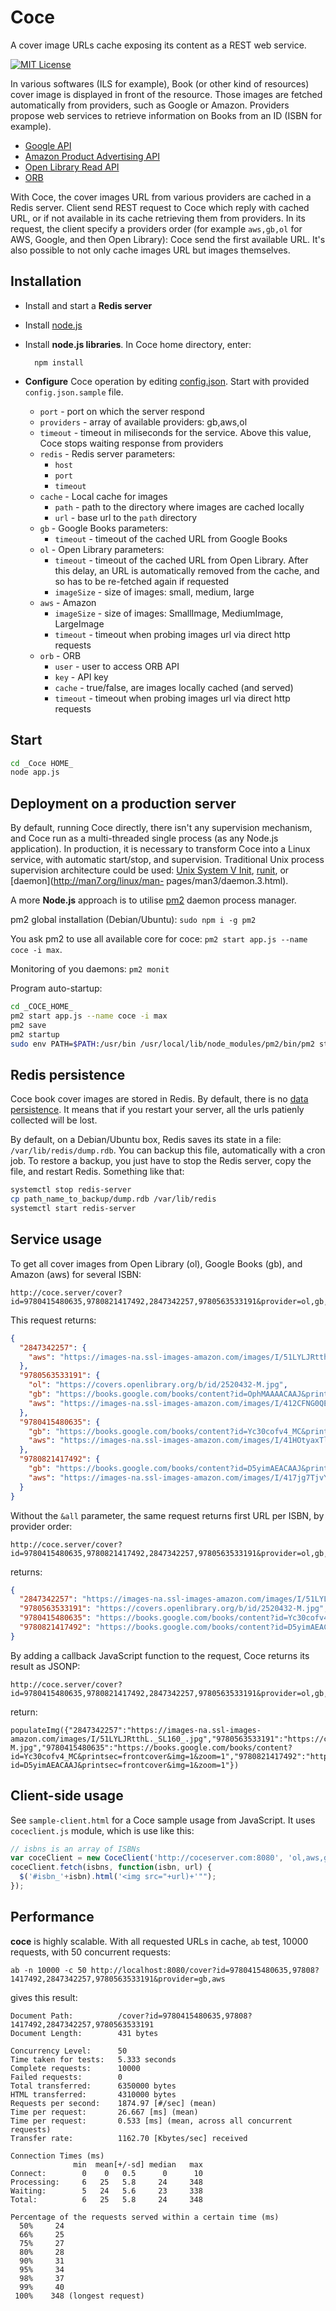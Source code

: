 # Coce

A cover image URLs cache exposing its content as a REST web service.

[![MIT License](https://img.shields.io/badge/license-MIT-blue.svg)](https://opensource.org/licenses/MIT)

In various softwares (ILS for example), Book (or other kind of resources)
cover image is displayed in front of the resource. Those images are fetched
automatically from providers, such as Google or Amazon. Providers propose web
services to retrieve information on Books from an ID (ISBN for example).

* [Google API](https://developers.google.com/books/docs/dynamic-links)
* [Amazon Product Advertising
  API](https://affiliate-program.amazon.com/gp/advertising/api/detail/main.html)
* [Open Library Read API](http://openlibrary.org/dev/docs/api/read)
* [ORB](https://www.base-orb.fr)

With Coce, the cover images URL from various providers are cached in a Redis
server. Client send REST request to Coce which reply with cached URL, or if not
available in its cache retrieving them from providers. In its request, the
client specify a providers order (for example `aws,gb,ol` for AWS, Google, and
then Open Library): Coce send the first available URL. It's also possible to not
only cache images URL but images themselves.


## Installation

* Install and start a __Redis server__

* Install [node.js](http://nodejs.org/)

* Install __node.js libraries__. In Coce home directory, enter:
 
        npm install

* __Configure__ Coce operation by editing
  [config.json](https://github.com/fredericd/coce/blob/master/config.json.sample).
  Start with provided `config.json.sample` file.
  * `port` - port on which the server respond
  * `providers` - array of available providers: gb,aws,ol
  * `timeout` - timeout in miliseconds for the service. Above this value, Coce
    stops waiting response from providers
  * `redis` - Redis server parameters:
     * `host`
     * `port`
     * `timeout`
  * `cache` - Local cache for images
    * `path` - path to the directory where images are cached locally
    * `url` - base url to the `path` directory
  * `gb` - Google Books parameters:
     * `timeout` - timeout of the cached URL from Google Books
  * `ol` - Open Library parameters:
     * `timeout` - timeout of the cached URL from Open Library. After this
       delay, an URL is automatically removed from the cache, and so has to be
       re-fetched again if requested
     * `imageSize` - size of images: small, medium, large
  * `aws` - Amazon
     * `imageSize` - size of images: SmallImage, MediumImage, LargeImage
     * `timeout` - timeout when probing images url via direct http requests
  * `orb` - ORB
     * `user` - user to access ORB API
     * `key` - API key
     * `cache` - true/false, are images locally cached (and served)
     * `timeout` - timeout when probing images url via direct http requests

## Start

```bash
cd _Coce HOME_
node app.js
```

## Deployment on a production server

By default, running Coce directly, there isn't any supervision mechanism, and
Coce run as a multi-threaded single process (as any Node.js application). In
production, it is necessary to transform Coce into a Linux service, with
automatic start/stop, and supervision. Traditional Unix process supervision
architecture could be used: [Unix System V
Init](http://en.wikipedia.org/wiki/Init), [runit](http://smarden.org/runit/), or
[daemon](http://man7.org/linux/man- pages/man3/daemon.3.html).

A more **Node.js** approach is to utilise [pm2](https://pm2.keymetrics.io/)
daemon process manager.

pm2 global installation (Debian/Ubuntu): `sudo npm i -g pm2`

You ask pm2 to use all available core for coce: `pm2 start app.js --name coce -i max`.

Monitoring of you daemons: `pm2 monit`

Program auto-startup:

```bash
cd _COCE_HOME_
pm2 start app.js --name coce -i max
pm2 save
pm2 startup
sudo env PATH=$PATH:/usr/bin /usr/local/lib/node_modules/pm2/bin/pm2 startup systemd -u your_user_name --hp _HOME_
```

## Redis persistence

Coce book cover images are stored in Redis. By default, there is no [data
persistence](https://redis.io/topics/persistence). It means that if you restart
your server, all the urls patienly collected will be lost.

By default, on a Debian/Ubuntu box, Redis saves its state in a file:
`/var/lib/redis/dump.rdb`. You can backup this file, automatically with a cron
job. To restore a backup, you just have to stop the Redis server, copy the file,
and restart Redis. Something like that:

```bash
systemctl stop redis-server
cp path_name_to_backup/dump.rdb /var/lib/redis
systemctl start redis-server
```

## Service usage

To get all cover images from Open Library (ol), Google Books (gb), and Amazon
(aws) for several ISBN:

    http://coce.server/cover?id=9780415480635,9780821417492,2847342257,9780563533191&provider=ol,gb,aws&all

This request returns:

```json
{
  "2847342257": {
    "aws": "https://images-na.ssl-images-amazon.com/images/I/51LYLJRtthL._SL160_.jpg"
  },
  "9780563533191": {
    "ol": "https://covers.openlibrary.org/b/id/2520432-M.jpg",
    "gb": "https://books.google.com/books/content?id=OphMAAAACAAJ&printsec=frontcover&img=1&zoom=1",
    "aws": "https://images-na.ssl-images-amazon.com/images/I/412CFNG0QEL._SL160_.jpg"
  },
  "9780415480635": {
    "gb": "https://books.google.com/books/content?id=Yc30cofv4_MC&printsec=frontcover&img=1&zoom=1",
    "aws": "https://images-na.ssl-images-amazon.com/images/I/41HOtyaxTlL._SL160_.jpg"
  },
  "9780821417492": {
    "gb": "https://books.google.com/books/content?id=D5yimAEACAAJ&printsec=frontcover&img=1&zoom=1",
    "aws": "https://images-na.ssl-images-amazon.com/images/I/417jg7TjvYL._SL160_.jpg"
  }
}
```

Without the `&all` parameter, the same request returns first URL per ISBN, by
provider order:

    http://coce.server/cover?id=9780415480635,9780821417492,2847342257,9780563533191&provider=ol,gb,aws

returns:

```json
{
  "2847342257": "https://images-na.ssl-images-amazon.com/images/I/51LYLJRtthL._SL160_.jpg",
  "9780563533191": "https://covers.openlibrary.org/b/id/2520432-M.jpg",
  "9780415480635": "https://books.google.com/books/content?id=Yc30cofv4_MC&printsec=frontcover&img=1&zoom=1",
  "9780821417492": "https://books.google.com/books/content?id=D5yimAEACAAJ&printsec=frontcover&img=1&zoom=1"
}
```

By adding a callback JavaScript function to the request, Coce returns its result
as JSONP:

    http://coce.server/cover?id=9780415480635,9780821417492,2847342257,9780563533191&provider=ol,gb,aws&callback=populateImg

return:

```jsonp
populateImg({"2847342257":"https://images-na.ssl-images-amazon.com/images/I/51LYLJRtthL._SL160_.jpg","9780563533191":"https://covers.openlibrary.org/b/id/2520432-M.jpg","9780415480635":"https://books.google.com/books/content?id=Yc30cofv4_MC&printsec=frontcover&img=1&zoom=1","9780821417492":"https://books.google.com/books/content?id=D5yimAEACAAJ&printsec=frontcover&img=1&zoom=1"})
```

## Client-side usage

See `sample-client.html` for a Coce sample usage from JavaScript. It uses
`coceclient.js` module, which is use like this:

```javascript
// isbns is an array of ISBNs
var coceClient = new CoceClient('http://coceserver.com:8080', 'ol,aws,gb');
coceClient.fetch(isbns, function(isbn, url) {
  $('#isbn_'+isbn).html('<img src="+url)+'"");
});
```

## Performance

__coce__ is highly scalable. With all requested URLs in cache, ``ab`` test,
10000 requests, with 50 concurrent requests:

    ab -n 10000 -c 50 http://localhost:8080/cover?id=9780415480635,97808?1417492,2847342257,9780563533191&provider=gb,aws

gives this result:

```
Document Path:          /cover?id=9780415480635,97808?1417492,2847342257,9780563533191
Document Length:        431 bytes

Concurrency Level:      50
Time taken for tests:   5.333 seconds
Complete requests:      10000
Failed requests:        0
Total transferred:      6350000 bytes
HTML transferred:       4310000 bytes
Requests per second:    1874.97 [#/sec] (mean)
Time per request:       26.667 [ms] (mean)
Time per request:       0.533 [ms] (mean, across all concurrent requests)
Transfer rate:          1162.70 [Kbytes/sec] received

Connection Times (ms)
              min  mean[+/-sd] median   max
Connect:        0    0   0.5      0      10
Processing:     6   25   5.8     24     348
Waiting:        5   24   5.6     23     338
Total:          6   25   5.8     24     348

Percentage of the requests served within a certain time (ms)
  50%     24
  66%     25
  75%     27
  80%     28
  90%     31
  95%     34
  98%     37
  99%     40
 100%    348 (longest request)
```

